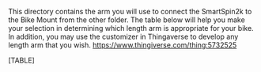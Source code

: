 This directory contains the arm you will use to connect the SmartSpin2k to the Bike Mount from the other folder. The table below will help you make your selection in determining which length arm is appropriate for your bike. In addition, you may use the customizer in Thingaverse to develop any length arm that you wish. 
https://www.thingiverse.com/thing:5732525

[TABLE]